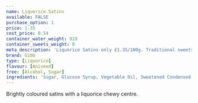 ```yaml
---
name: Liquorice Satins
available: FALSE
purchase_option: 1
price: 1.35
cost_price: 0.54
container_water_weight: 919
container_sweets_weight: 0
meta_description: 'Liquorice Satins only £1.35/100g. Traditional sweets and more at Humbugs Confectionery  Store. Specialists in satisfying your sweet tooth!'
brand: Gibb
type: [Liquorice]
flavour: [Aniseed]
free: [Alcohol, Sugar]
ingredients: 'Sugar, Glucose Syrup, Vegetable Oil, Sweetened Condensed Milk, Butter, Soya Lecithin, Flavouring, E102, E122, E129, E142, E153'
---
```

Brightly coloured satins with a liquorice chewy centre.